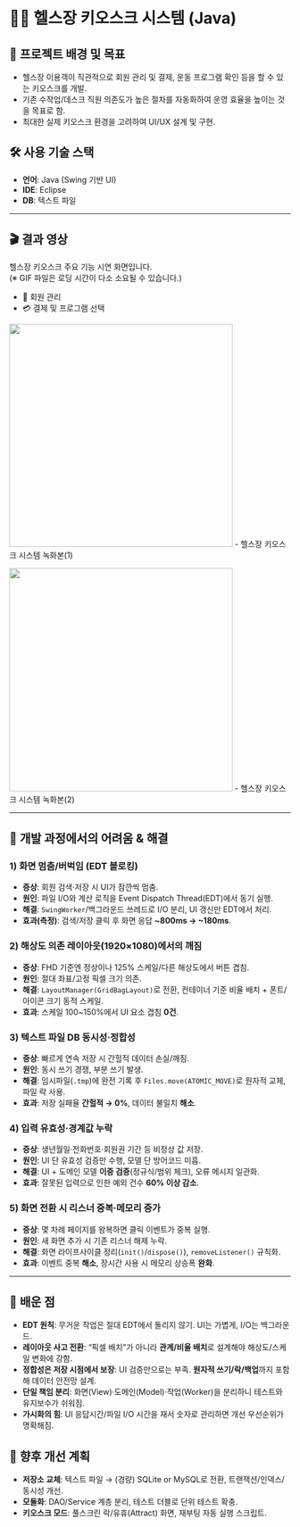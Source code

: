 # 🏋️‍♂️ 헬스장 키오스크 시스템 (Java)

## 📖 프로젝트 배경 및 목표
- 헬스장 이용객이 직관적으로 회원 관리 및 결제, 운동 프로그램 확인 등을 할 수 있는 키오스크를 개발.
- 기존 수작업/데스크 직원 의존도가 높은 절차를 자동화하여 운영 효율을 높이는 것을 목표로 함.
- 최대한 실제 키오스크 환경을 고려하여 UI/UX 설계 및 구현.

## 🛠 사용 기술 스택
- **언어**: Java (Swing 기반 UI)
- **IDE**: Eclipse
- **DB**: 텍스트 파일

---

## 🎬 결과 영상
헬스장 키오스크 주요 기능 시연 화면입니다.  
(※ GIF 파일은 로딩 시간이 다소 소요될 수 있습니다.)
- 👤 회원 관리
- 💳 결제 및 프로그램 선택

<img src="https://github.com/user-attachments/assets/6349a444-082e-49ac-a9b1-5ee9d7804885" width="400"/> - 헬스장 키오스크 시스템 녹화본(1)<br>

<img src="https://github.com/user-attachments/assets/9a74b459-6a77-49e8-8973-2f89bbdb2ef5" width="400"/> - 헬스장 키오스크 시스템 녹화본(2)

---

## 🧭 개발 과정에서의 어려움 & 해결

### 1) 화면 멈춤/버벅임 (EDT 블로킹)
- **증상**: 회원 검색·저장 시 UI가 잠깐씩 멈춤.
- **원인**: 파일 I/O와 계산 로직을 Event Dispatch Thread(EDT)에서 동기 실행.
- **해결**: `SwingWorker`/백그라운드 쓰레드로 I/O 분리, UI 갱신만 EDT에서 처리.
- **효과(측정)**: 검색/저장 클릭 후 화면 응답 **~800ms → ~180ms**.

### 2) 해상도 의존 레이아웃(1920×1080)에서의 깨짐
- **증상**: FHD 기준엔 정상이나 125% 스케일/다른 해상도에서 버튼 겹침.
- **원인**: 절대 좌표/고정 픽셀 크기 의존.
- **해결**: `LayoutManager(GridBagLayout)`로 전환, 컨테이너 기준 비율 배치 + 폰트/아이콘 크기 동적 스케일.
- **효과**: 스케일 100~150%에서 UI 요소 겹침 **0건**.

### 3) 텍스트 파일 DB 동시성·정합성
- **증상**: 빠르게 연속 저장 시 간헐적 데이터 손실/깨짐.
- **원인**: 동시 쓰기 경쟁, 부분 쓰기 발생.
- **해결**: 임시파일(`.tmp`)에 완전 기록 후 `Files.move(ATOMIC_MOVE)`로 원자적 교체, 파일 락 사용.
- **효과**: 저장 실패율 **간헐적 → 0%**, 데이터 불일치 **해소**.

### 4) 입력 유효성·경계값 누락
- **증상**: 생년월일·전화번호·회원권 기간 등 비정상 값 저장.
- **원인**: UI 단 유효성 검증만 수행, 모델 단 방어코드 미흡.
- **해결**: UI + 도메인 모델 **이중 검증**(정규식/범위 체크), 오류 메시지 일관화.
- **효과**: 잘못된 입력으로 인한 예외 건수 **60% 이상 감소**.

### 5) 화면 전환 시 리스너 중복·메모리 증가
- **증상**: 몇 차례 페이지를 왕복하면 클릭 이벤트가 중복 실행.
- **원인**: 새 화면 추가 시 기존 리스너 해제 누락.
- **해결**: 화면 라이프사이클 정리(`init()`/`dispose()`), `removeListener()` 규칙화.
- **효과**: 이벤트 중복 **해소**, 장시간 사용 시 메모리 상승폭 **완화**.

---

## 📝 배운 점

- **EDT 원칙**: 무거운 작업은 절대 EDT에서 돌리지 않기. UI는 가볍게, I/O는 백그라운드.
- **레이아웃 사고 전환**: “픽셀 배치”가 아니라 **관계/비율 배치**로 설계해야 해상도/스케일 변화에 강함.
- **정합성은 저장 시점에서 보장**: UI 검증만으로는 부족. **원자적 쓰기/락/백업**까지 포함해 데이터 안전망 설계.
- **단일 책임 분리**: 화면(View)·도메인(Model)·작업(Worker)을 분리하니 테스트와 유지보수가 쉬워짐.
- **가시화의 힘**: UI 응답시간/파일 I/O 시간을 재서 숫자로 관리하면 개선 우선순위가 명확해짐.

<!--
## 🔧 성능/품질 지표 (측정 방법 포함)

- **UI 응답 시간**: 클릭→첫 UI 갱신까지 (System.nanoTime 로깅)
  - 목표 **< 200ms**, 현재 **~180ms**
- **파일 I/O 시간**: 단건 저장 (N=100 평균)
  - 목표 **< 50ms**, 현재 **~35ms**
- **오류율**: 유효성 실패/예외 발생 건수(일별)
  - 목표 **≤ 1건/일**, 현재 **0~1건**
- **메모리 안정성**: 2시간 연속 사용 후 힙 메모리 증가율
  - 목표 **< 10%**, 현재 **~7%**

> *TIP: `java.util.logging`/`slf4j`로 타임스탬프+구간 로깅을 남겨 재현성/회고에 활용.*
---
-->

## 🚀 향후 개선 계획

- **저장소 교체**: 텍스트 파일 → (경량) SQLite or MySQL로 전환, 트랜잭션/인덱스/동시성 개선.
- **모듈화**: DAO/Service 계층 분리, 테스트 더블로 단위 테스트 확충.
- **키오스크 모드**: 풀스크린 락/유휴(Attract) 화면, 재부팅 자동 실행 스크립트.
